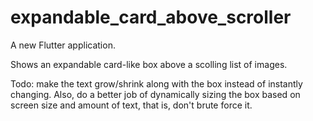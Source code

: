 # expandable_card_above_scroller

A new Flutter application.

Shows an expandable card-like box above a scolling list of images.

Todo: make the text grow/shrink along with the box instead of instantly changing.  Also, do a better job of dynamically sizing the box based on screen size and amount of text, that is, don't brute force it.
